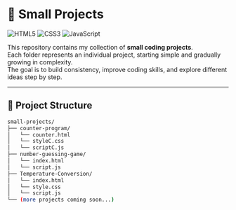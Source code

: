 # 🚀 Small Projects

![HTML5](https://img.shields.io/badge/HTML5-%23E34F26.svg?style=for-the-badge&logo=html5&logoColor=white)
![CSS3](https://img.shields.io/badge/CSS3-%231572B6.svg?style=for-the-badge&logo=css3&logoColor=white)
![JavaScript](https://img.shields.io/badge/JavaScript-%23F7DF1E.svg?style=for-the-badge&logo=javascript&logoColor=black)

This repository contains my collection of **small coding projects**.  
Each folder represents an individual project, starting simple and gradually growing in complexity.  
The goal is to build consistency, improve coding skills, and explore different ideas step by step.

---

## 📂 Project Structure

```bash
small-projects/
├── counter-program/
│   └── counter.html
│   └── styleC.css
│   └── scriptC.js
├── number-guessing-game/
│   └── index.html
│   └── script.js
├── Temperature-Conversion/
│   └── index.html
│   └── style.css
│   └── script.js
└── (more projects coming soon...)
